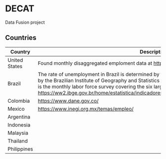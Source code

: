 # DECAT
Data Fusion project

## Countries
| Country       	| Description 	|
|---------------	|-------------	|
| United States 	| Found monthly disaggregated emploment data at https://www.bls.gov/lau/ |
| Brazil        	| The rate of unemployment in Brazil is determined by the Monthly Employment Survey, coordinated by the Brazilian Institute of Geography and Statistics [IBGE](https://www.ibge.gov.br). The Pesquisa Mensal de Emprego (PME) is the monthly labor force survey covering the six largest Brazilian cities. See https://ww2.ibge.gov.br/home/estatistica/indicadores/trabalhoerendimento/pme_nova/default.shtm |
| Colombia      	|https://www.dane.gov.co/    	|
| Mexico        	| https://www.inegi.org.mx/temas/empleo/          	|
| Argentina     	|             	|
| Indonesia     	|             	|
| Malaysia      	|             	|
| Thailand      	|             	|
| Philippines    	|             	|

